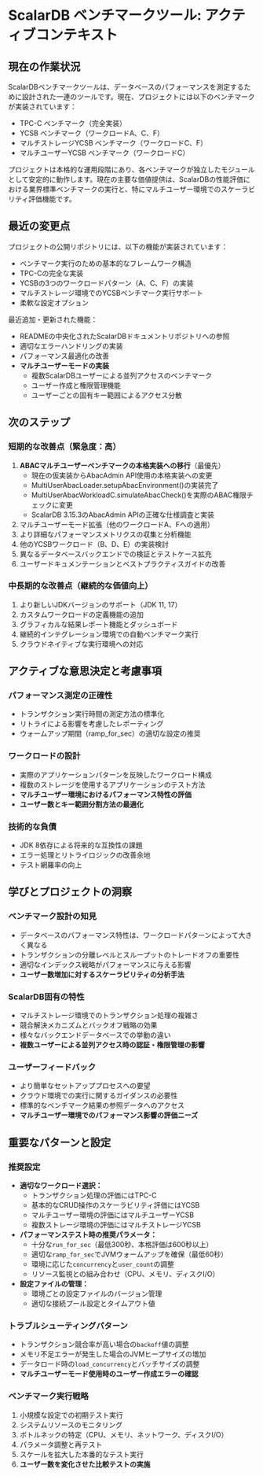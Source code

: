 # ScalarDB ベンチマークツール: アクティブコンテキスト

## 現在の作業状況

ScalarDBベンチマークツールは、データベースのパフォーマンスを測定するために設計された一連のツールです。現在、プロジェクトには以下のベンチマークが実装されています：
- TPC-C ベンチマーク（完全実装）
- YCSB ベンチマーク（ワークロードA、C、F）
- マルチストレージYCSB ベンチマーク（ワークロードC、F）
- マルチユーザーYCSB ベンチマーク（ワークロードC）

プロジェクトは本格的な運用段階にあり、各ベンチマークが独立したモジュールとして安定的に動作します。現在の主要な価値提供は、ScalarDBの性能評価における業界標準ベンチマークの実行と、特にマルチユーザー環境でのスケーラビリティ評価機能です。

## 最近の変更点

プロジェクトの公開リポジトリには、以下の機能が実装されています：
- ベンチマーク実行のための基本的なフレームワーク構造
- TPC-Cの完全な実装
- YCSBの3つのワークロードパターン（A、C、F）の実装
- マルチストレージ環境でのYCSBベンチマーク実行サポート
- 柔軟な設定オプション

最近追加・更新された機能：
- READMEの中央化されたScalarDBドキュメントリポジトリへの参照
- 適切なエラーハンドリングの実装
- パフォーマンス最適化の改善
- **マルチユーザーモードの実装**
  - 複数ScalarDBユーザーによる並列アクセスのベンチマーク
  - ユーザー作成と権限管理機能
  - ユーザーごとの固有キー範囲によるアクセス分散

## 次のステップ

### 短期的な改善点（緊急度：高）
1. **ABACマルチユーザーベンチマークの本格実装への移行**（最優先）
   - 現在の仮実装からAbacAdmin API使用の本格実装への変更
   - MultiUserAbacLoader.setupAbacEnvironment()の実装完了
   - MultiUserAbacWorkloadC.simulateAbacCheck()を実際のABAC権限チェックに変更
   - ScalarDB 3.15.3のAbacAdmin APIの正確な仕様調査と実装
2. マルチユーザーモード拡張（他のワークロードA、Fへの適用）
3. より詳細なパフォーマンスメトリクスの収集と分析機能
4. 他のYCSBワークロード（B、D、E）の実装検討
5. 異なるデータベースバックエンドでの検証とテストケース拡充
6. ユーザードキュメンテーションとベストプラクティスガイドの改善

### 中長期的な改善点（継続的な価値向上）
1. より新しいJDKバージョンのサポート（JDK 11, 17）
2. カスタムワークロードの定義機能の追加
3. グラフィカルな結果レポート機能とダッシュボード
4. 継続的インテグレーション環境での自動ベンチマーク実行
5. クラウドネイティブな実行環境への対応

## アクティブな意思決定と考慮事項

### パフォーマンス測定の正確性
- トランザクション実行時間の測定方法の標準化
- リトライによる影響を考慮したレポーティング
- ウォームアップ期間（ramp_for_sec）の適切な設定の推奨

### ワークロードの設計
- 実際のアプリケーションパターンを反映したワークロード構成
- 複数のストレージを使用するアプリケーションのテスト方法
- **マルチユーザー環境におけるパフォーマンス特性の評価**
- **ユーザー数とキー範囲分割方法の最適化**

### 技術的な負債
- JDK 8依存による将来的な互換性の課題
- エラー処理とリトライロジックの改善余地
- テスト網羅率の向上

## 学びとプロジェクトの洞察

### ベンチマーク設計の知見
- データベースのパフォーマンス特性は、ワークロードパターンによって大きく異なる
- トランザクションの分離レベルとスループットのトレードオフの重要性
- 適切なインデックス戦略がパフォーマンスに与える影響
- **ユーザー数増加に対するスケーラビリティの分析手法**

### ScalarDB固有の特性
- マルチストレージ環境でのトランザクション処理の複雑さ
- 競合解決メカニズムとバックオフ戦略の効果
- 様々なバックエンドデータベースでの挙動の違い
- **複数ユーザーによる並列アクセス時の認証・権限管理の影響**

### ユーザーフィードバック
- より簡単なセットアッププロセスへの要望
- クラウド環境での実行に関するガイダンスの必要性
- 標準的なベンチマーク結果の参照データへのアクセス
- **マルチユーザー環境でのパフォーマンス影響の評価ニーズ**

## 重要なパターンと設定

### 推奨設定
- **適切なワークロード選択：**
  - トランザクション処理の評価にはTPC-C
  - 基本的なCRUD操作のスケーラビリティ評価にはYCSB
  - マルチユーザー環境の評価にはマルチユーザーYCSB
  - 複数ストレージ環境の評価にはマルチストレージYCSB
- **パフォーマンステスト時の推奨パラメータ：**
  - 十分な`run_for_sec`（最低300秒、本格評価は600秒以上）
  - 適切な`ramp_for_sec`でJVMウォームアップを確保（最低60秒）
  - 環境に応じた`concurrency`と`user_count`の調整
  - リソース監視との組み合わせ（CPU、メモリ、ディスクI/O）
- **設定ファイルの管理：**
  - 環境ごとの設定ファイルのバージョン管理
  - 適切な接続プール設定とタイムアウト値

### トラブルシューティングパターン
- トランザクション競合率が高い場合の`backoff`値の調整
- メモリ不足エラーが発生した場合のJVMヒープサイズの増加
- データロード時の`load_concurrency`とバッチサイズの調整
- **マルチユーザーモード使用時のユーザー作成エラーの確認**

### ベンチマーク実行戦略
1. 小規模な設定での初期テスト実行
2. システムリソースのモニタリング
3. ボトルネックの特定（CPU、メモリ、ネットワーク、ディスクI/O）
4. パラメータ調整と再テスト
5. スケールを拡大した本番的なテスト実行
6. **ユーザー数を変化させた比較テストの実施**
